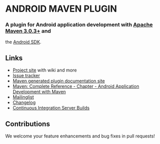 # ANDROID MAVEN PLUGIN
### A plugin for Android application development with [Apache Maven 3.0.3+](http://maven.apache.org) and 
the [Android SDK](http://tools.android.com).

## Links
 * [Project site](http://code.google.com/p/maven-android-plugin) with wiki and more
 * [Issue tracker](http://code.google.com/p/maven-android-plugin/issues/list)
 * [Maven generated plugin documentation site](http://maven-android-plugin-m2site.googlecode.com/svn/index.html)
 * [Maven: Complete Reference - Chapter - Android Application Development with Maven](http://www.sonatype.com/books/mvnref-book/reference/android-dev.html)
 * [Mailinglist](https://groups.google.com/forum/?fromgroups#!forum/maven-android-developers)
 * [Changelog](http://code.google.com/p/maven-android-plugin/wiki/Changelog)
 * [Continuous Integration Server Builds](http://jenkins.josefson.org/)

## Contributions

We welcome your feature enhancements and bug fixes in pull requests!
